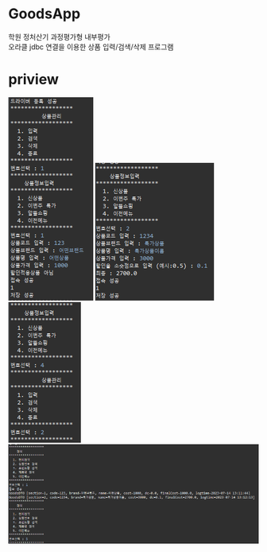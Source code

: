# GoodsApp
학원 정처산기 과정평가형 내부평가<br>
오라클 jdbc 연결을 이용한 상품 입력/검색/삭제 프로그램<br>

# priview
<img src ="previewPic/1.png">
<img src ="previewPic/2.png">
<img src ="previewPic/3.png">
<img src ="previewPic/4.png">
